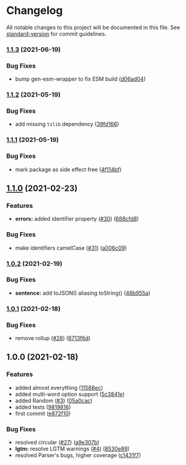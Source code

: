 # Changelog

All notable changes to this project will be documented in this file. See [standard-version](https://github.com/conventional-changelog/standard-version) for commit guidelines.

### [1.1.3](https://github.com/skyra-project/tags/compare/v1.1.2...v1.1.3) (2021-06-19)

### Bug Fixes

-   bump gen-esm-wrapper to fix ESM build ([d06ad04](https://github.com/skyra-project/tags/commit/d06ad04449fb634261a695e5b255a65b2e03e556))

### [1.1.2](https://github.com/skyra-project/tags/compare/v1.1.1...v1.1.2) (2021-05-19)

### Bug Fixes

-   add missing `tslib` dependency ([39fd166](https://github.com/skyra-project/tags/commit/39fd16662d8daee86239fc16373abdc938522e15))

### [1.1.1](https://github.com/skyra-project/tags/compare/v1.1.0...v1.1.1) (2021-05-19)

### Bug Fixes

-   mark package as side effect free ([4f114bf](https://github.com/skyra-project/tags/commit/4f114bf6d33cd3ef29596a4a5ede84a3779b8c4c))

## [1.1.0](https://github.com/skyra-project/tags/compare/v1.0.2...v1.1.0) (2021-02-23)

### Features

-   **errors:** added identifier property ([#30](https://github.com/skyra-project/tags/issues/30)) ([688cfd8](https://github.com/skyra-project/tags/commit/688cfd89ae8be2e5c6cf591af2d8b598730fb213))

### Bug Fixes

-   make identifiers camelCase ([#31](https://github.com/skyra-project/tags/issues/31)) ([a006c09](https://github.com/skyra-project/tags/commit/a006c09e9817a01242c0aa3a6386c7d0d8a27d66))

### [1.0.2](https://github.com/skyra-project/tags/compare/v1.0.1...v1.0.2) (2021-02-19)

### Bug Fixes

-   **sentence:** add toJSON() aliasing toString() ([48b955a](https://github.com/skyra-project/tags/commit/48b955a3d673b90dcebaa62893bc8a67ab79dcc8))

### [1.0.1](https://github.com/skyra-project/tags/compare/v1.0.0...v1.0.1) (2021-02-18)

### Bug Fixes

-   remove rollup ([#28](https://github.com/skyra-project/tags/issues/28)) ([6713f6d](https://github.com/skyra-project/tags/commit/6713f6d169a2d548823aee4f195519a0bde55cc0))

## 1.0.0 (2021-02-18)

### Features

-   added almost everything ([11588ec](https://github.com/skyra-project/tags/commit/11588ec306addf46a817455d4828055e32e6c780))
-   added multi-word option support ([5c3841e](https://github.com/skyra-project/tags/commit/5c3841e8893e77f751b8d8f906ba121ba90422fa))
-   added Random ([#3](https://github.com/skyra-project/tags/issues/3)) ([05a0cac](https://github.com/skyra-project/tags/commit/05a0cac1df0b5b4c821cc5a3d957cdf93b7fe090))
-   added tests ([9819816](https://github.com/skyra-project/tags/commit/9819816b3eb83660eadb15f5371649f500713c6f))
-   first commit ([e872f10](https://github.com/skyra-project/tags/commit/e872f10555b6b810c7c381eb1f3b23e740689595))

### Bug Fixes

-   resolved circular ([#27](https://github.com/skyra-project/tags/issues/27)) ([a9e307b](https://github.com/skyra-project/tags/commit/a9e307b638a62ff28f1bbb0e38f2734004d4aaa9))
-   **lgtm:** resolve LGTM warnings ([#4](https://github.com/skyra-project/tags/issues/4)) ([8530e89](https://github.com/skyra-project/tags/commit/8530e896ecc9e474916746f052782fae52657beb))
-   resolved Parser's bugs, higher coverage ([c1431f7](https://github.com/skyra-project/tags/commit/c1431f73022172feda293e35fc005ff996ae41da))
